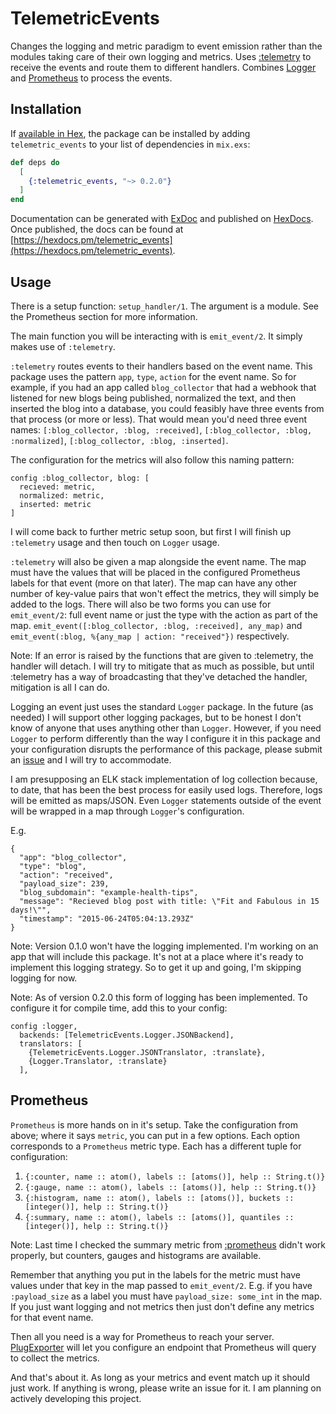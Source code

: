 # TelemetricEvents

Changes the logging and metric paradigm to event emission rather than the 
modules taking care of their own logging and metrics. Uses [:telemetry](https://hexdocs.pm/telemetry/)
to receive the events and route them to different handlers. Combines [Logger](https://hexdocs.pm/logger/Logger.html)
and [Prometheus](https://hexdocs.pm/prometheus_ex/Prometheus.html) to process 
the events.

## Installation

If [available in Hex](https://hex.pm/docs/publish), the package can be installed
by adding `telemetric_events` to your list of dependencies in `mix.exs`:

```elixir
def deps do
  [
    {:telemetric_events, "~> 0.2.0"}
  ]
end
```

Documentation can be generated with [ExDoc](https://github.com/elixir-lang/ex_doc)
and published on [HexDocs](https://hexdocs.pm). Once published, the docs can
be found at [https://hexdocs.pm/telemetric_events](https://hexdocs.pm/telemetric_events).

## Usage

There is a setup function: `setup_handler/1`. The argument is a module. See 
the Prometheus section for more information.

The main function you will be interacting with is `emit_event/2`. It simply makes 
use of `:telemetry`. 

`:telemetry` routes events to their handlers based on the event name. This 
package uses the pattern `app`, `type`, `action` for the event name. So for 
example, if you had an app called `blog_collector` that had a webhook that 
listened for new blogs being published, normalized the text, and then inserted
the blog into a database, you could feasibly have three events from that process
(or more or less). That would mean you'd need three event names: 
`[:blog_collector, :blog, :received]`, `[:blog_collector, :blog, :normalized]`, 
`[:blog_collector, :blog, :inserted]`.

The configuration for the metrics will also follow this naming pattern:
```
config :blog_collector, blog: [
  recieved: metric,
  normalized: metric,
  inserted: metric
]
```
I will come back to further metric setup soon, but first I will finish up 
`:telemetry` usage and then touch on `Logger` usage.

`:telemetry` will also be given a map alongside the event name. The map must have
the values that will be placed in the configured Prometheus labels for that event
(more on that later). The map can have any other number of key-value pairs that 
won't effect the metrics, they will simply be added to the logs. There will also
be two forms you can use for `emit_event/2`: full event name or just the type 
with the action as part of the map. 
`emit_event([:blog_collector, :blog, :received], any_map)` and 
`emit_event(:blog, %{any_map | action: "received"})` respectively.

Note: If an error is raised by the functions that are given to :telemetry, the 
handler will detach. I will try to mitigate that as much as possible, but until 
:telemetry has a way of broadcasting that they've detached the handler, 
mitigation is all I can do.

Logging an event just uses the standard `Logger` package. In the future (as 
needed) I will support other logging packages, but to be honest I don't know of 
anyone that uses anything other than `Logger`. However, if you need `Logger` to 
perform differently than the way I configure it in this package and your 
configuration disrupts the performance of this package, please submit an 
[issue](https://github.com/thebriz24/telemetric_events/issues/new) and I will 
try to accommodate.

I am presupposing an ELK stack implementation of log collection because, to date,
that has been the best process for easily used logs. Therefore, logs will be 
emitted as maps/JSON. Even `Logger` statements outside of the event will be 
wrapped in a map through `Logger`'s configuration. 

E.g. 
```
{
  "app": "blog_collector",
  "type": "blog",
  "action": "received",
  "payload_size": 239,
  "blog_subdomain": "example-health-tips",
  "message": "Recieved blog post with title: \"Fit and Fabulous in 15 days!\"",
  "timestamp": "2015-06-24T05:04:13.293Z"
}
```

Note: Version 0.1.0 won't have the logging implemented. I'm working on an app
that will include this package. It's not at a place where it's ready to 
implement this logging strategy. So to get it up and going, I'm skipping 
logging for now.

Note: As of version 0.2.0 this form of logging has been implemented.  To 
configure it for compile time, add this to your config: 
```
config :logger,
  backends: [TelemetricEvents.Logger.JSONBackend],
  translators: [
    {TelemetricEvents.Logger.JSONTranslator, :translate},
    {Logger.Translator, :translate}
  ],
```

## Prometheus
`Prometheus` is more hands on in it's setup. Take the configuration from above;
where it says `metric`, you can put in a few options. Each option corresponds 
to a `Prometheus` metric type. Each has a different tuple for 
configuration:

1. `{:counter, name :: atom(), labels :: [atoms()], help :: String.t()}`
2. `{:gauge, name :: atom(), labels :: [atoms()], help :: String.t()}` 
3. `{:histogram, name :: atom(), labels :: [atoms()], buckets :: [integer()], help :: String.t()}` 
4. `{:summary, name :: atom(), labels :: [atoms()], quantiles :: [integer()], help :: String.t()}` 

Note: Last time I checked the summary metric from 
[:prometheus](https://hex.pm/packages/prometheus) didn't work properly, but 
counters, gauges and histograms are available. 

Remember that anything you put in the labels for the metric must have values 
under that key in the map passed to `emit_event/2`. E.g. if you have 
`:payload_size` as a label you must have `payload_size: some_int` in the map. 
If you just want logging and not metrics then just don't define any metrics for 
that event name.

Then all you need is a way for Prometheus to reach your server.
[PlugExporter](https://hexdocs.pm/prometheus_plugs/Prometheus.PlugExporter.html)
will let you configure an endpoint that Prometheus will query to collect the 
metrics.

And that's about it. As long as your metrics and event match up it should just 
work. If anything is wrong, please write an issue for it. I am planning on 
actively developing this project.
